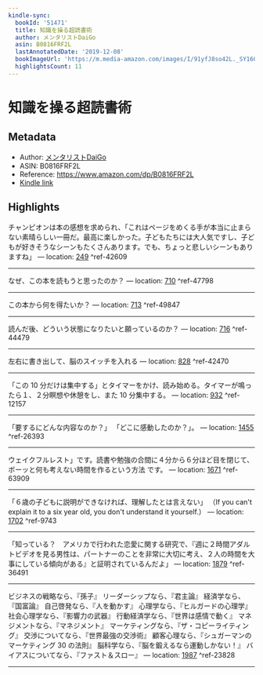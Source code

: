 ```yaml
---
kindle-sync:
  bookId: '51471'
  title: 知識を操る超読書術
  author: メンタリストDaiGo
  asin: B0816FRF2L
  lastAnnotatedDate: '2019-12-08'
  bookImageUrl: 'https://m.media-amazon.com/images/I/91yfJ8so42L._SY160.jpg'
  highlightsCount: 11
---
```

# 知識を操る超読書術
## Metadata
* Author: [メンタリストDaiGo](https://www.amazon.comundefined)
* ASIN: B0816FRF2L
* Reference: https://www.amazon.com/dp/B0816FRF2L
* [Kindle link](kindle://book?action=open&asin=B0816FRF2L)

## Highlights
チャンピオンは本の感想を求められ、「これはページをめくる手が本当に止まらない素晴らしい一冊だ。最高に楽しかった。子どもたちには大人気ですし、子どもが好きそうなシーンもたくさんあります。でも、ちょっと悲しいシーンもありますね」 — location: [249](kindle://book?action=open&asin=B0816FRF2L&location=249) ^ref-42609

---
なぜ、この本を読もうと思ったのか？ — location: [710](kindle://book?action=open&asin=B0816FRF2L&location=710) ^ref-47798

---
この本から何を得たいか？ — location: [713](kindle://book?action=open&asin=B0816FRF2L&location=713) ^ref-49847

---
読んだ後、どういう状態になりたいと願っているのか？ — location: [716](kindle://book?action=open&asin=B0816FRF2L&location=716) ^ref-44479

---
左右に書き出して、脳のスイッチを入れる — location: [828](kindle://book?action=open&asin=B0816FRF2L&location=828) ^ref-42470

---
「この 10 分だけは集中する」とタイマーをかけ、読み始める。タイマーが鳴ったら１、２分瞑想や休憩をし、また 10 分集中する。 — location: [932](kindle://book?action=open&asin=B0816FRF2L&location=932) ^ref-12157

---
「要するにどんな内容なのか？」 「どこに感動したのか？」。 — location: [1455](kindle://book?action=open&asin=B0816FRF2L&location=1455) ^ref-26393

---
ウェイクフルレスト」です。読書や勉強の合間に４分から６分ほど目を閉じて、ボーッと何も考えない時間を作るという方法 です。 — location: [1671](kindle://book?action=open&asin=B0816FRF2L&location=1671) ^ref-63909

---
「６歳の子どもに説明ができなければ、理解したとは言えない」 （If you can't explain it to a six year old, you don't understand it yourself.） — location: [1702](kindle://book?action=open&asin=B0816FRF2L&location=1702) ^ref-9743

---
「知っている？　アメリカで行われた恋愛に関する研究で、『週に２時間アダルトビデオを見る男性は、パートナーのことを非常に大切に考え、２人の時間を大事にしている傾向がある』と証明されているんだよ」 — location: [1879](kindle://book?action=open&asin=B0816FRF2L&location=1879) ^ref-36491

---
ビジネスの戦略なら、『孫子』 リーダーシップなら、『君主論』 経済学なら、『国富論』 自己啓発なら、『人を動かす』 心理学なら、『ヒルガードの心理学』 社会心理学なら、『影響力の武器』 行動経済学なら、『世界は感情で動く』 マネジメントなら、『マネジメント』 マーケティングなら、『ザ・コピーライティング』 交渉についてなら、『世界最強の交渉術』 顧客心理なら、『シュガーマンのマーケティング 30 の法則』 脳科学なら、『脳を鍛えるなら運動しかない！』 バイアスについてなら、『ファスト＆スロー』 — location: [1987](kindle://book?action=open&asin=B0816FRF2L&location=1987) ^ref-23828

---

